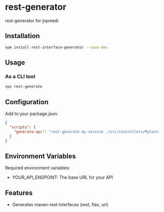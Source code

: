 # rest-generator

rest-generator for jnpmedi

## Installation

```bash
npm install rest-interface-generator --save-dev
```

## Usage

### As a CLI tool

```bash
npx rest-generate
```

## Configuration

Add to your package.json:

```json
{
  "scripts": {
    "generate-api": "rest-generate my-service ./src/controllers/MyController.ts"
  }
}
```

## Environment Variables

Required environment variables:

- YOUR_API_ENDPOINT: The base URL for your API

## Features

- Generates maven-rest interfaces (rest, flax, url)
